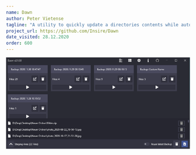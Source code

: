 ```yaml
---
name: Dawn
author: Peter Vietense
tagline: "A utility to quickly update a directories contents while automatically backing up all the new files and making them available as past updates/backups."
project_url: https://github.com/Insire/Dawn
date_visited: 28.12.2020
order: 600
---
```


![Dawn with dark color scheme](../img/dawn-dark.png)
